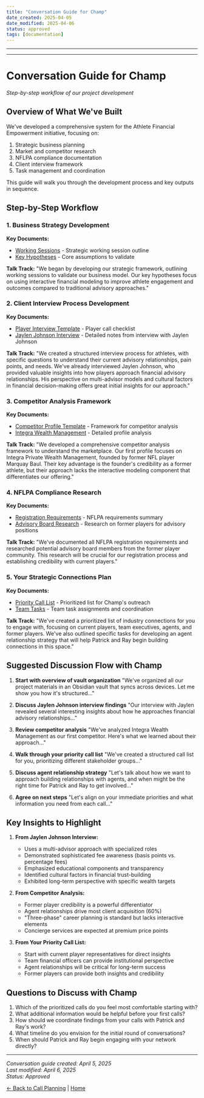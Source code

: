 ```yaml
---
title: "Conversation Guide for Champ"
date_created: 2025-04-05
date_modified: 2025-04-06
status: approved
tags: [documentation]
---
```


---

---

# Conversation Guide for Champ

*Step-by-step workflow of our project development*

## Overview of What We've Built

We've developed a comprehensive system for the Athlete Financial Empowerment initiative, focusing on:

1. Strategic business planning
2. Market and competitor research
3. NFLPA compliance documentation
4. Client interview framework
5. Task management and coordination

This guide will walk you through the development process and key outputs in sequence.

## Step-by-Step Workflow

### 1. Business Strategy Development

**Key Documents:**
- [Working Sessions](../../06-planning/working-sessions.md) - Strategic working session outline
- [Key Hypotheses](../../06-planning/key-hypotheses.md) - Core assumptions to validate

**Talk Track:** 
"We began by developing our strategic framework, outlining working sessions to validate our business model. Our key hypotheses focus on using interactive financial modeling to improve athlete engagement and outcomes compared to traditional advisory approaches."

### 2. Client Interview Process Development

**Key Documents:**
- [Player Interview Template](../../_templates/interview-templates/player-interview-template.md) - Player call checklist
- [Jaylen Johnson Interview](../../02-interviews/players/active/2025/04_april/2025-04-06_johnson-jaylen_bears_safety.md) - Detailed notes from interview with Jaylen Johnson

**Talk Track:**
"We created a structured interview process for athletes, with specific questions to understand their current advisory relationships, pain points, and needs. We've already interviewed Jaylen Johnson, who provided valuable insights into how players approach financial advisory relationships. His perspective on multi-advisor models and cultural factors in financial decision-making offers great initial insights for our approach."

### 3. Competitor Analysis Framework

**Key Documents:**
- [Competitor Profile Template](../../_templates/competitor-templates/competitor-profile-template.md) - Framework for competitor analysis
- [Integra Wealth Management](../../01-market-research/competitor-profiles/advisors/integra-wealth-management.md) - Detailed profile analysis

**Talk Track:**
"We developed a comprehensive competitor analysis framework to understand the marketplace. Our first profile focuses on Integra Private Wealth Management, founded by former NFL player Marquay Baul. Their key advantage is the founder's credibility as a former athlete, but their approach lacks the interactive modeling component that differentiates our offering."

### 4. NFLPA Compliance Research

**Key Documents:**
- [Registration Requirements](../../05-compliance/registration-requirements.md) - NFLPA requirements summary
- [Advisory Board Research](../../05-compliance/advisory-board-research.md) - Research on former players for advisory positions

**Talk Track:**
"We've documented all NFLPA registration requirements and researched potential advisory board members from the former player community. This research will be crucial for our registration process and establishing credibility with current players."

### 5. Your Strategic Connections Plan

**Key Documents:**
- [Priority Call List](./call-list.md) - Prioritized list for Champ's outreach
- [Team Tasks](../tasks.md) - Team task assignments and coordination

**Talk Track:**
"We've created a prioritized list of industry connections for you to engage with, focusing on current players, team executives, agents, and former players. We've also outlined specific tasks for developing an agent relationship strategy that will help Patrick and Ray begin building connections in this space."

## Suggested Discussion Flow with Champ

1. **Start with overview of vault organization**
   "We've organized all our project materials in an Obsidian vault that syncs across devices. Let me show you how it's structured..."

2. **Discuss Jaylen Johnson interview findings**
   "Our interview with Jaylen revealed several interesting insights about how he approaches financial advisory relationships..."

3. **Review competitor analysis**
   "We've analyzed Integra Wealth Management as our first competitor. Here's what we learned about their approach..."

4. **Walk through your priority call list**
   "We've created a structured call list for you, prioritizing different stakeholder groups..."

5. **Discuss agent relationship strategy**
   "Let's talk about how we want to approach building relationships with agents, and when might be the right time for Patrick and Ray to get involved..."

6. **Agree on next steps**
   "Let's align on your immediate priorities and what information you need from each call..."

## Key Insights to Highlight

1. **From Jaylen Johnson Interview:**
   - Uses a multi-advisor approach with specialized roles
   - Demonstrated sophisticated fee awareness (basis points vs. percentage fees)
   - Emphasized educational components and transparency
   - Identified cultural factors in financial trust-building
   - Exhibited long-term perspective with specific wealth targets

2. **From Competitor Analysis:**
   - Former player credibility is a powerful differentiator
   - Agent relationships drive most client acquisition (60%)
   - "Three-phase" career planning is standard but lacks interactive elements
   - Concierge services are expected at premium price points

3. **From Your Priority Call List:**
   - Start with current player representatives for direct insights
   - Team financial officers can provide institutional perspective
   - Agent relationships will be critical for long-term success
   - Former players can provide both insights and credibility

## Questions to Discuss with Champ

1. Which of the prioritized calls do you feel most comfortable starting with?
2. What additional information would be helpful before your first calls?
3. How should we coordinate findings from your calls with Patrick and Ray's work?
4. What timeline do you envision for the initial round of conversations?
5. When should Patrick and Ray begin engaging with your network directly?

---

*Conversation guide created: April 5, 2025*  
*Last modified: April 6, 2025*  
*Status: Approved*

[← Back to Call Planning](./_index.md) | [Home](../../_index.md)
